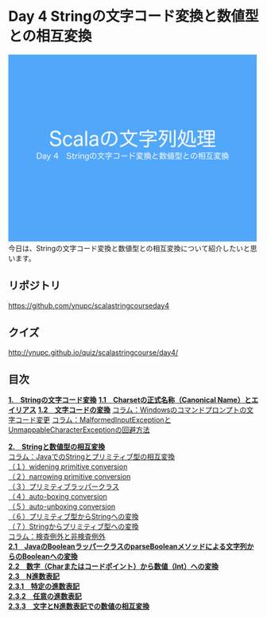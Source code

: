 <h1>Day 4 Stringの文字コード変換と数値型との相互変換</h1>
<img src="image/string_course.001.jpeg" width="500px"><br>
今日は、Stringの文字コード変換と数値型との相互変換について紹介したいと思います。  

<h2>リポジトリ</h2>
<a href="https://github.com/ynupc/scalastringcourseday4" target="_blank">https://github.com/ynupc/scalastringcourseday4</a>  

<h2>クイズ</h2>
<a href="http://ynupc.github.io/quiz/scalastringcourse/day4/" target="_blank">http://ynupc.github.io/quiz/scalastringcourse/day4/</a>  

<h2>目次</h2>
<strong><a href="doc/charset.md#1stringの文字コード変換">1.　Stringの文字コード変換</a></strong>  
<strong><a href="doc/charset.md#11charsetの正式名称canonical-nameとエイリアス">1.1　Charsetの正式名称（Canonical Name）とエイリアス</a></strong>  
<strong><a href="doc/charset.md#12文字コードの変換">1.2　文字コードの変換</a></strong>  
<a href="doc/charset.md#コラムwindowsのコマンドプロンプトの文字コード変更">コラム：Windowsのコマンドプロンプトの文字コード変更</a>  
<a href="doc/charset.md#コラムmalformedinputexceptionとunmappablecharacterexceptionの回避方法">コラム：MalformedInputExceptionとUnmappableCharacterExceptionの回避方法</a> 

<strong><a href="doc/numerical.md#2stringと数値型の相互変換">2.　Stringと数値型の相互変換</a></strong>  
<a href="doc/numerical.md#コラムjavaでのstringとプリミティブ型の相互変換">コラム：JavaでのStringとプリミティブ型の相互変換</a>  
<a href="doc/numerical.md#１widening-primitive-conversion">（１）widening primitive conversion</a>  
<a href="doc/numerical.md#２narrowing-primitive-conversion">（２）narrowing primitive conversion</a>  
<a href="doc/numerical.md#３プリミティブラッパークラス">（３）プリミティブラッパークラス</a>  
<a href="doc/numerical.md#４auto-boxing-conversion">（４）auto-boxing conversion</a>  
<a href="doc/numerical.md#５auto-unboxing-conversion">（５）auto-unboxing conversion</a>  
<a href="doc/numerical.md#６プリミティブ型からstringへの変換">（６）プリミティブ型からStringへの変換</a>  
<a href="doc/numerical.md#７stringからプリミティブ型への変換">（７）Stringからプリミティブ型への変換</a>  
<a href="doc/numerical.md#コラム検査例外と非検査例外">コラム：検査例外と非検査例外</a>  
<strong><a href="doc/numerical.md#21javaのbooleanラッパークラスのparsebooleanメソッドによる文字列からのbooleanへの変換">2.1　JavaのBooleanラッパークラスのparseBooleanメソッドによる文字列からのBooleanへの変換</a></strong>  
<strong><a href="doc/numerical.md#22数字charまたはコードポイントから数値intへの変換">2.2　数字（Charまたはコードポイント）から数値（Int）への変換</a></strong>  
<strong><a href="doc/numerical.md#23n進数表記">2.3　N進数表記</a></strong>  
<strong><a href="doc/numerical.md#231特定の進数表記">2.3.1　特定の進数表記</a></strong>  
<strong><a href="doc/numerical.md#232任意の進数表記">2.3.2　任意の進数表記</a></strong>  
<strong><a href="doc/numerical.md#233文字とn進数表記での数値の相互変換">2.3.3　文字とN進数表記での数値の相互変換</a></strong>  
